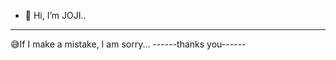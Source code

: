 - 👋 Hi, I’m JOJI..

----------------------
😅If I make a mistake, I am sorry...
------thanks you------
